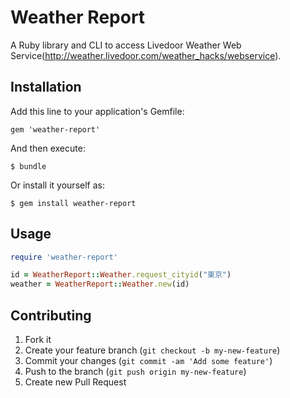 # Weather Report

A Ruby library and CLI to access Livedoor Weather Web Service(http://weather.livedoor.com/weather_hacks/webservice).

## Installation

Add this line to your application's Gemfile:

    gem 'weather-report'

And then execute:

    $ bundle

Or install it yourself as:

    $ gem install weather-report

## Usage

```ruby
require 'weather-report'

id = WeatherReport::Weather.request_cityid("東京")
weather = WeatherReport::Weather.new(id)
```

## Contributing

1. Fork it
2. Create your feature branch (`git checkout -b my-new-feature`)
3. Commit your changes (`git commit -am 'Add some feature'`)
4. Push to the branch (`git push origin my-new-feature`)
5. Create new Pull Request
